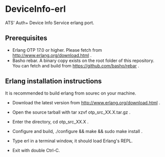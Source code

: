 
DeviceInfo-erl
==============

ATS' Auth+ Device Info Service erlang port.


Prerequisites
-------------

- Erlang OTP 17.0 or higher. Please fetch from http://www.erlang.org/download.html .
- Basho rebar. A binary copy exists on the root folder of this repository. You can fetch and build from https://github.com/basho/rebar .


Erlang installation instructions
--------------------------------

It is recommended to build erlang from sourec on your machine.

- Download the latest version from http://www.erlang.org/download.html .

- Open the source tarball with tar xzvf otp_src_XX.X.tar.gz .

- Enter the directory, cd otp_src_XX.X .

- Configure and build, ./configure && make && sudo make install .

- Type erl in a terminal window, it should load Erlang's REPL.

- Exit with double Ctrl-C.


